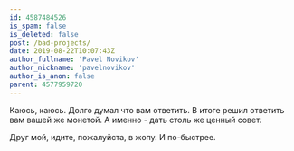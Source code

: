 ```yaml
---
id: 4587484526
is_spam: false
is_deleted: false
post: /bad-projects/
date: 2019-08-22T10:07:43Z
author_fullname: 'Pavel Novikov'
author_nickname: 'pavelnovikov'
author_is_anon: false
parent: 4577959720
---
```


<p>Каюсь, каюсь. Долго думал что вам ответить. В итоге решил ответить вам вашей же монетой. А именно - дать столь же ценный совет.</p><p>Друг мой, идите, пожалуйста, в жопу. И по-быстрее.</p>
